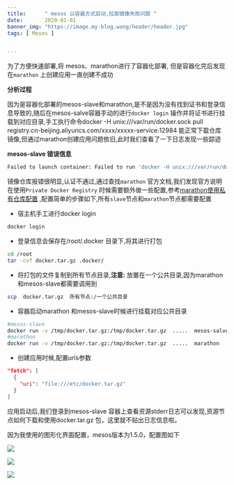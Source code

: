 ```yaml
---
title:      " mesos 以容器方式启动,拉取镜像失败问题 "
date:       2020-01-01
banner_img: "https://image.my-blog.wang/header/header.jpg"
tags: [ Mesos ]


---
```


为了方便快速部署,将 mesos、marathon进行了容器化部署, 但是容器化完后发现在`marathon` 上创建应用一直创建不成功

**分析过程**

因为是容器化部署的mesos-slave和marathon,是不是因为没有找到证书和登录信息导致的,随后在mesos-salve容器手动的进行`docker login` 操作并将证书进行挂载到对应目录,手工执行命令docker -H unix:///var/run/docker.sock pull registry.cn-beijing.aliyuncs.com/xxxx/xxxxx-service:12984 能正常下载仓库镜像,但通过marathon创建应用问题依旧,此时我们查看了一下日志发现一些踪迹

**mesos-slave 错误信息**

```bash
Failed to launch container: Failed to run 'docker -H unix:///var/run/docker.sock pull registry.cn-beijing.aliyuncs.com/xxxx/xxxxx-service:12984': exited with status 1; stderr='Error response from daemon: pull access denied for registry.cn-beijing.aliyuncs.com/xxxxx/xxxxx-service, repository does not exist or may require 'docker login': denied: requested access to the resource is denied '
```

镜像仓库报错很明显,认证不通过,通过查找`marathon` 官方文档,我们发现官方说明在使用`Private Docker Registry` 时候需要额外做一些配置,参考[marathon使用私有仓库配置](https://mesosphere.github.io/marathon/docs/native-docker-private-registry.html) ,配置简单的步骤如下,所有`slave`节点和`marathon`节点都需要配置

- 宿主机手工进行docker login

```bash
docker login 
```


- 登录信息会保存在/root/.docker 目录下,将其进行打包

```bash
cd /root
tar -cvf docker.tar.gz .docker/
```

- 将打包的文件复制到所有节点目录,**注意:** 放置在一个公共目录,因为marathon和mesos-slave都需要调用到

```bash
scp  docker.tar.gz  所有节点:/一个公共目录
```

- 容器启动marathon 和mesos-slave时候进行挂载对应公共目录

```bash
#mesos-slave
docker run -v /tmp/docker.tar.gz:/tmp/docker.tar.gz  .....  mesos-salve
#marathon
docker run -v /tmp/docker.tar.gz:/tmp/docker.tar.gz  .....  marathon
```


- 创建应用时候,配置urls参数

```json
"fetch": [
  {
    "uri": "file:///etc/docker.tar.gz"
  }
]
```

应用启动后,我们登录到mesos-slave 容器上查看资源stderr日志可以发现,资源节点如何下载和使用docker.tar.gz 包，这里就不贴出日志信息啦。

因为我使用的图形化界面配置，mesos版本为1.5.0，配置图如下

![](https://gitee.com/like-ycy/images/raw/master/blog/2020-01-01/1.png)

![](https://gitee.com/like-ycy/images/raw/master/blog/2020-01-01/2.png)

![](https://gitee.com/like-ycy/images/raw/master/blog/2020-01-01/3.png)